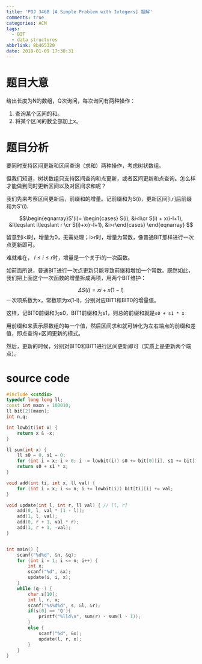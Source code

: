 ```yaml
---
title: 'POJ 3468 [A Simple Problem with Integers] 题解'
comments: true
categories: ACM
tags:
  - BIT
  - data structures
abbrlink: 8b465320
date: 2018-01-09 17:30:31
---
```


# 题目大意
给出长度为N的数组，Q次询问，每次询问有两种操作：
1. 查询某个区间的和。
2. 将某个区间的数全部加上x。

<!-- more -->

# 题目分析
要同时支持区间更新和区间查询（求和）两种操作，考虑树状数组。

但我们知道，树状数组只支持区间查询和点更新，或者区间更新和点查询。怎么样才能做到同时更新区间以及对区间求和呢？

我们先来考察区间更新后，前缀和的增量。记前缀和为S(i)，更新区间[l,r]后前缀和为S'(i).

$$\begin{eqnarray}S'(i)= \begin{cases} S(i), &i<l\cr S(i) + x(i-l+1), &l\leqslant i\leqslant r \cr S(i)+x(r-l+1), &i>r\end{cases} \end{eqnarray} $$

留意到i<l时，增量为0，无需处理；i>r时，增量为常数，像普通BIT那样进行一次点更新即可。

难就难在， $l\leqslant i\leqslant r$时，增量是一个关于i的一次函数。

如前面所说，普通BIT进行一次点更新只能导致前缀和增加一个常数。既然如此，我们把上面这个一次函数的增量拆成两项，用两个BIT维护：

$$\Delta S(i)=xi + x(1-l) $$
一次项系数为x，常数项为x(1-l)，分别对应BIT1和BIT0的增量值。

这样，记BIT0前缀和为s0，BIT1前缀和为s1，则总的前缀和就是`s0 + s1 * x`

用前缀和来表示原数组的每一个值，然后区间求和就可转化为左右端点的前缀和差值，即点查询+区间更新的模式。

然后，更新的时候，分别对BIT0和BIT1进行区间更新即可（实质上是更新两个端点）。

# source code 
```c++
#include <cstdio>
typedef long long ll;
const int maxn = 100010;
ll bit[2][maxn];
int n,q;

int lowbit(int x) {
    return x & -x;
}

ll sum(int x) {
    ll s0 = 0, s1 = 0;
    for (int i = x; i > 0; i -= lowbit(i)) s0 += bit[0][i], s1 += bit[1][i];
    return s0 + s1 * x;
}

void add(int ti, int x, ll val) {
    for (int i = x; i <= n; i += lowbit(i)) bit[ti][i] += val;
}

void update(int l, int r, ll val) { // [l, r]
    add(0, l, val * (1 - l));
    add(1, l, val);
    add(0, r + 1, val * r);
    add(1, r + 1, -val);
}


int main() {
    scanf("%d%d", &n, &q);
    for (int i = 1; i <= n; i++) {
        int x;
        scanf("%d", &x);
        update(i, i, x);
    }
    while (q--) {
        char s[10];
        int l, r, x;
        scanf("%s%d%d", s, &l, &r);
        if(s[0] == 'Q'){
            printf("%lld\n", sum(r) - sum(l - 1));
        }
        else {
            scanf("%d", &x);
            update(l, r, x);
        }
    }
}
```